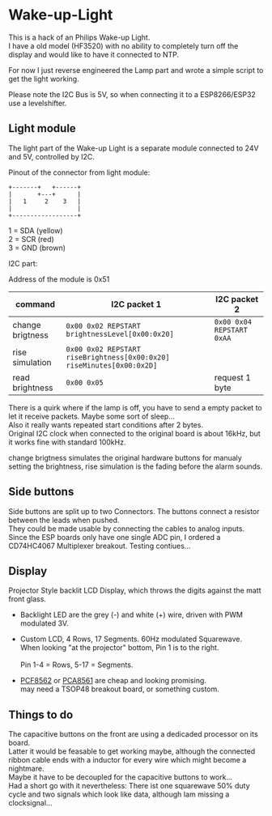 # Wake-up-Light
This is a hack of an Philips Wake-up Light.<br>
I have a old model (HF3520) with no ability to completely turn off the display and would like to have it connected to NTP.

For now I just reverse engineered the Lamp part and wrote a simple script to get the light working.

Please note the I2C Bus is 5V, so when connecting it to a ESP8266/ESP32 use a levelshifter.

## Light module
The light part of the Wake-up Light is a separate module connected to 24V and 5V, controlled by I2C.

Pinout of the connector from light module:

```
+-------+   +------+
|       +---+      |
|   1     2    3   |
|                  |
+------------------+
```

1 = SDA (yellow)<br>
2 = SCR (red)<br>
3 = GND (brown)<br>

I2C part:

Address of the module is 0x51

| command  | I2C packet 1 | I2C packet 2 | 
| ------------- | ------------- | ------------- |
| change brigtness  | `0x00 0x02 REPSTART brightnessLevel[0x00:0x20]`   |  `0x00 0x04 REPSTART 0xAA` |
| rise simulation  | `0x00 0x02 REPSTART riseBrightness[0x00:0x20] riseMinutes[0x00:0x2D]`   |   |
| read brightness  | `0x00 0x05` | request 1 byte |

There is a quirk where if the lamp is off, you have to send a empty packet to let it receive packets. Maybe some sort of sleep...<br>
Also it really wants repeated start conditions after 2 bytes.<br>
Original I2C clock when connected to the original board is about 16kHz, but it works fine with standard 100kHz.

change brigtness simulates the original hardware buttons for manualy setting the brightness, rise simulation is the fading before the alarm sounds.

## Side buttons

Side buttons are split up to two Connectors. The buttons connect a resistor between the leads when pushed.<br>
They could be made usable by connecting the cables to analog inputs.<br>
Since the ESP boards only have one single ADC pin, I ordered a CD74HC4067 Multiplexer breakout. Testing contiues...

## Display

Projector Style backlit LCD Display, which throws the digits against the matt front glass.

- Backlight LED are the grey (-) and white (+) wire, driven with PWM modulated 3V.

- Custom LCD, 4 Rows, 17 Segments. 60Hz modulated Squarewave.<br>
When looking "at the projector" bottom, Pin 1 is to the right.<br><br>
Pin 1-4 = Rows, 5-17 = Segments.
- [PCF8562](https://www.nxp.com/docs/en/data-sheet/PCF8562.pdf) or [PCA8561](https://www.nxp.com/docs/en/data-sheet/PCA8561.pdf) are cheap and looking promising.<br>
  may need a TSOP48 breakout board, or something custom.

## Things to do

The capacitive buttons on the front are using a dedicaded processor on its board.<br>
Latter it would be feasable to get working maybe, although the connected ribbon cable ends with a inductor for every wire which might become a nightmare.<br>
Maybe it have to be decoupled for the capacitive buttons to work...<br>
Had a short go with it nevertheless: There ist one squarewave 50% duty cycle and two signals which look like data, although Iam missing a clocksignal...
